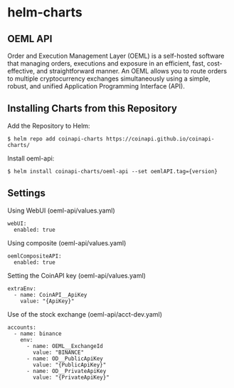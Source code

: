 # helm-charts

## OEML API

Order and Execution Management Layer (OEML) is a self-hosted software that managing orders, executions and exposure in an efficient, fast, cost-effective, and straightforward manner. An OEML allows you to route orders to multiple cryptocurrency exchanges simultaneously using a simple, robust, and unified Application Programming Interface (API).

## Installing Charts from this Repository

Add the Repository to Helm:

```console
$ helm repo add coinapi-charts https://coinapi.github.io/coinapi-charts/
```

Install oeml-api:

```console
$ helm install coinapi-charts/oeml-api --set oemlAPI.tag={version}
```

## Settings

Using WebUI (oeml-api/values.yaml)

```console
webUI:
  enabled: true
```

Using composite (oeml-api/values.yaml)

```console
oemlCompositeAPI:
  enabled: true
```

Setting the CoinAPI key (oeml-api/values.yaml)

```console
extraEnv:
  - name: CoinAPI__ApiKey
    value: "{ApiKey}"
```    

Use of the stock exchange (oeml-api/acct-dev.yaml)

```console
accounts:
  - name: binance
    env:
      - name: OEML__ExchangeId
        value: "BINANCE"
      - name: OD__PublicApiKey
        value: "{PublicApiKey}"
      - name: OD__PrivateApiKey
        value: "{PrivateApiKey}"
```
